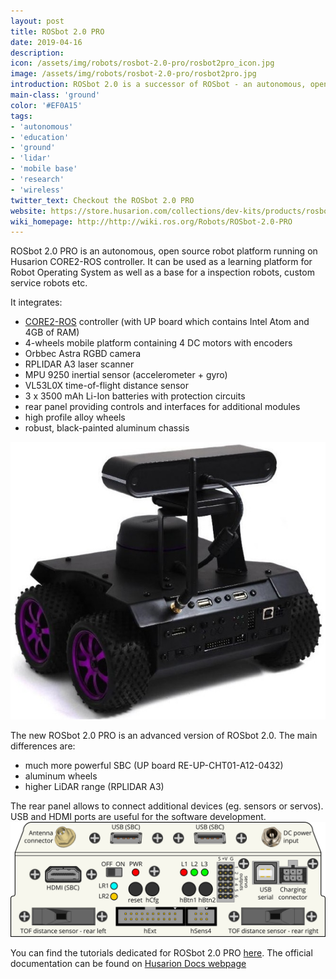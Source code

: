 ```yaml
---
layout: post
title: ROSbot 2.0 PRO
date: 2019-04-16
description:
icon: /assets/img/robots/rosbot-2.0-pro/rosbot2pro_icon.jpg
image: /assets/img/robots/rosbot-2.0-pro/rosbot2pro.jpg
introduction: ROSbot 2.0 is a successor of ROSbot - an autonomous, open source robot platform - now with a RGBD camera and improved design. It can be used as a learning platform for ROS as well as a base for a variety of robotic applications.
main-class: 'ground'
color: '#EF0A15'
tags:
- 'autonomous'
- 'education'
- 'ground'
- 'lidar'
- 'mobile base'
- 'research'
- 'wireless'
twitter_text: Checkout the ROSbot 2.0 PRO
website: https://store.husarion.com/collections/dev-kits/products/rosbot-pro
wiki_homepage: http://http://wiki.ros.org/Robots/ROSbot-2.0-PRO
---
```



ROSbot 2.0 PRO is an autonomous, open source robot platform running on Husarion CORE2-ROS controller. It can be used as a learning platform for Robot Operating System as well as a base for a inspection robots, custom service robots etc.

It integrates:

 - [CORE2-ROS](https://husarion.com/manuals/core2/) controller (with UP board which contains Intel Atom and 4GB of RAM)
 - 4-wheels mobile platform containing 4 DC motors with encoders
 - Orbbec Astra RGBD camera
 - RPLIDAR A3 laser scanner
 - MPU 9250 inertial sensor (accelerometer + gyro)
 - VL53L0X time-of-flight distance sensor
 - 3 x 3500 mAh Li-Ion batteries with protection circuits
 - rear panel providing controls and interfaces for additional modules
 - high profile alloy wheels
 - robust, black-painted aluminum chassis

![Appearance](/assets/img/robots/rosbot-2.0-pro/rosbot2pro_appearance.jpg)

The new ROSbot 2.0 PRO is an advanced version of ROSbot 2.0. The main differences are:
 - much more powerful SBC (UP board RE-UP-CHT01-A12-0432)
 - aluminum wheels
 - higher LiDAR range (RPLIDAR A3)

The rear panel allows to connect additional devices (eg. sensors or servos). USB and HDMI ports are useful for the software development.
![Rear panel](/assets/img/robots/rosbot-2.0-pro/rosbot2pro_rear_panel.png)

You can find the tutorials dedicated for ROSbot 2.0 PRO [here](https://husarion.com/tutorials/ros-tutorials/1-ros-introduction/).
The official documentation can be found on [Husarion Docs webpage](https://husarion.com/manuals/rosbot-manual/)
